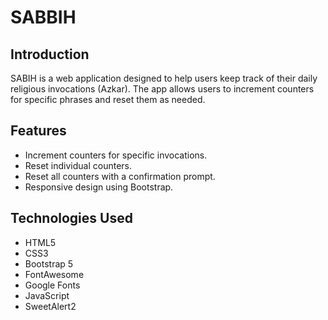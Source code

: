 # SABBIH

## Introduction

SABIH is a web application designed to help users keep track of their daily religious invocations (Azkar). The app allows users to increment counters for specific phrases and reset them as needed.

## Features

- Increment counters for specific invocations.
- Reset individual counters.
- Reset all counters with a confirmation prompt.
- Responsive design using Bootstrap.

## Technologies Used

- HTML5
- CSS3
- Bootstrap 5
- FontAwesome
- Google Fonts
- JavaScript
- SweetAlert2
